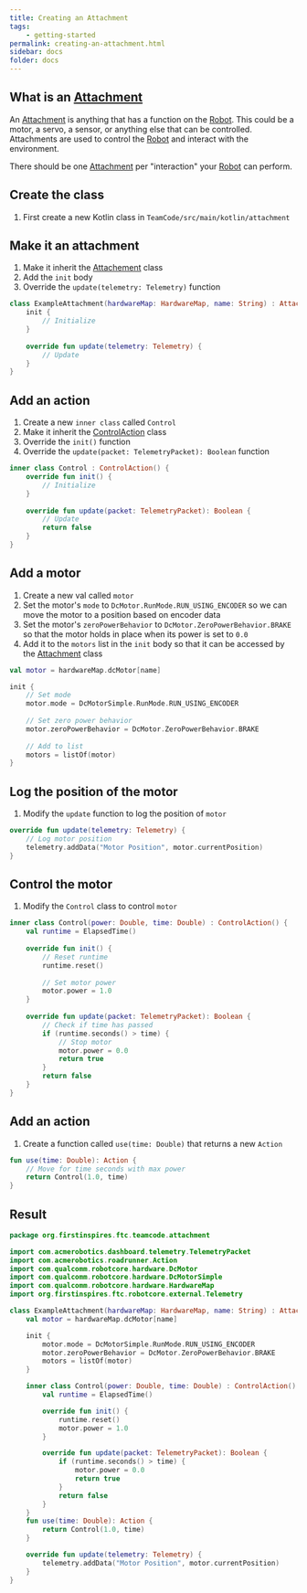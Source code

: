 ```yaml
---
title: Creating an Attachment
tags:
    - getting-started
permalink: creating-an-attachment.html
sidebar: docs
folder: docs
---
```


## What is an [Attachment](kdoc/-team-code/org.firstinspires.ftc.teamcode.attachment/-attachment/index.html)

An [Attachment](kdoc/-team-code/org.firstinspires.ftc.teamcode.attachment/-attachment/index.html) is anything that has a function on the [Robot](kdoc/-team-code/org.firstinspires.ftc.teamcode.robot/-robot/index.html). This could be a motor, a servo, a sensor, or anything else that can be controlled. Attachments are used to control the [Robot](kdoc/-team-code/org.firstinspires.ftc.teamcode.robot/-robot/index.html) and interact with the environment.

There should be one [Attachment](kdoc/-team-code/org.firstinspires.ftc.teamcode.attachment/-attachment/index.html) per "interaction" your [Robot](kdoc/-team-code/org.firstinspires.ftc.teamcode.robot/-robot/index.html) can perform.

## Create the class

1. First create a new Kotlin class in `TeamCode/src/main/kotlin/attachment`

## Make it an attachment

1. Make it inherit the [Attachement](kdoc/-team-code/org.firstinspires.ftc.teamcode.attachment/-attachment/index.html) class
2. Add the `init` body
3. Override the `update(telemetry: Telemetry)` function

```kt
class ExampleAttachment(hardwareMap: HardwareMap, name: String) : Attachment() {
    init {
        // Initialize
    }
    
    override fun update(telemetry: Telemetry) {
        // Update
    }
}
```

## Add an action

1. Create a new `inner class` called `Control`
2. Make it inherit the [ControlAction](kdoc/-team-code/org.firstinspires.ftc.teamcode.attachment/-attachment/-control-action/index.html) class
3. Override the `init()` function
4. Override the `update(packet: TelemetryPacket): Boolean` function

```kt
inner class Control : ControlAction() {
    override fun init() {
        // Initialize
    }
    
    override fun update(packet: TelemetryPacket): Boolean {
        // Update
        return false
    }
}
```

## Add a motor

1. Create a new val called `motor`
2. Set the motor's `mode` to `DcMotor.RunMode.RUN_USING_ENCODER` so we can move the motor to a position based on encoder data
3. Set the motor's `zeroPowerBehavior` to `DcMotor.ZeroPowerBehavior.BRAKE` so that the motor holds in place when its power is set to `0.0`
4. Add it to the `motors` list in the `init` body so that it can be accessed by the [Attachment](kdoc/-team-code/org.firstinspires.ftc.teamcode.attachment/-attachment/index.html) class

```kt
val motor = hardwareMap.dcMotor[name]

init {
    // Set mode
    motor.mode = DcMotorSimple.RunMode.RUN_USING_ENCODER
    
    // Set zero power behavior
    motor.zeroPowerBehavior = DcMotor.ZeroPowerBehavior.BRAKE
    
    // Add to list
    motors = listOf(motor)
}
```

## Log the position of the motor

1. Modify the `update` function to log the position of `motor`

```kt
override fun update(telemetry: Telemetry) {
    // Log motor position
    telemetry.addData("Motor Position", motor.currentPosition)
}
```

## Control the motor

1. Modify the `Control` class to control `motor`

```kt
inner class Control(power: Double, time: Double) : ControlAction() {
    val runtime = ElapsedTime()
    
    override fun init() {
        // Reset runtime
        runtime.reset()
        
        // Set motor power
        motor.power = 1.0
    }
    
    override fun update(packet: TelemetryPacket): Boolean {
        // Check if time has passed
        if (runtime.seconds() > time) {
            // Stop motor
            motor.power = 0.0
            return true
        }
        return false
    }
}
```

## Add an action

1. Create a function called `use(time: Double)` that returns a new `Action`

```kt
fun use(time: Double): Action {
    // Move for time seconds with max power
    return Control(1.0, time)
}
```

## Result

```kt
package org.firstinspires.ftc.teamcode.attachment

import com.acmerobotics.dashboard.telemetry.TelemetryPacket
import com.acmerobotics.roadrunner.Action
import com.qualcomm.robotcore.hardware.DcMotor
import com.qualcomm.robotcore.hardware.DcMotorSimple
import com.qualcomm.robotcore.hardware.HardwareMap
import org.firstinspires.ftc.robotcore.external.Telemetry

class ExampleAttachment(hardwareMap: HardwareMap, name: String) : Attachment() {
    val motor = hardwareMap.dcMotor[name]

    init {
        motor.mode = DcMotorSimple.RunMode.RUN_USING_ENCODER
        motor.zeroPowerBehavior = DcMotor.ZeroPowerBehavior.BRAKE
        motors = listOf(motor)
    }

    inner class Control(power: Double, time: Double) : ControlAction() {
        val runtime = ElapsedTime()

        override fun init() {
            runtime.reset()
            motor.power = 1.0
        }

        override fun update(packet: TelemetryPacket): Boolean {
            if (runtime.seconds() > time) {
                motor.power = 0.0
                return true
            }
            return false
        }
    }
    fun use(time: Double): Action {
        return Control(1.0, time)
    }

    override fun update(telemetry: Telemetry) {
        telemetry.addData("Motor Position", motor.currentPosition)
    }
}
```
